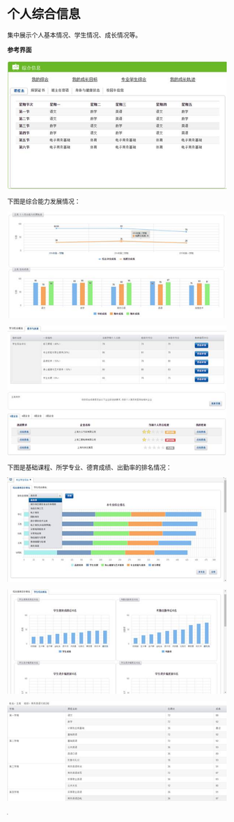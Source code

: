 # 个人综合信息

集中展示个人基本情况、学生情况、成长情况等。
 

  **参考界面**

  ![](/assets/image181.jpg)

  下图是综合能力发展情况：

  ![](/assets/image182.jpg)

  ![](/assets/image183.jpg)![](/assets/image184.jpg)

  下图是基础课程、所学专业、德育成绩、出勤率的排名情况：

  ![](/assets/image185.jpg)

  ![](/assets/image186.jpg)

  ![](/assets/image187.jpg)

  ![](/assets/image188.png)